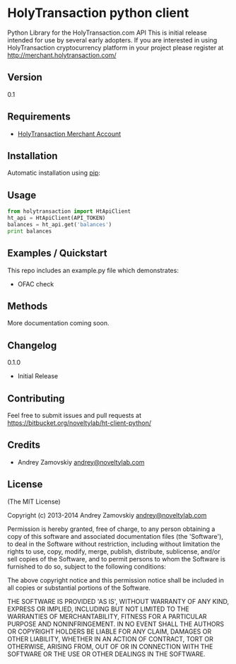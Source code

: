 HolyTransaction python client
==================================

Python Library for the HolyTransaction.com API
This is initial release intended for use by several early adopters.
If you are interested in using HolyTransaction cryptocurrency platform in your project please register at
http://merchant.holytransaction.com/

## Version

0.1

## Requirements

- [HolyTransaction Merchant Account](http://merchant.holytransaction.com/)

## Installation

Automatic installation using [pip](http://pypi.python.org/pypi):

## Usage

```python
from holytransaction import HtApiClient
ht_api = HtApiClient(API_TOKEN)
balances = ht_api.get('balances')
print balances
```

## Examples / Quickstart

This repo includes an example.py file which demonstrates:

* OFAC check

## Methods

More documentation coming soon.

## Changelog

0.1.0

* Initial Release

## Contributing

Feel free to submit issues and pull requests at https://bitbucket.org/noveltylab/ht-client-python/

## Credits

- Andrey Zamovskiy andrey@noveltylab.com

## License

(The MIT License)

Copyright (c) 2013-2014 Andrey Zamovskiy andrey@noveltylab.com

Permission is hereby granted, free of charge, to any person obtaining
a copy of this software and associated documentation files (the
'Software'), to deal in the Software without restriction, including
without limitation the rights to use, copy, modify, merge, publish,
distribute, sublicense, and/or sell copies of the Software, and to
permit persons to whom the Software is furnished to do so, subject to
the following conditions:

The above copyright notice and this permission notice shall be
included in all copies or substantial portions of the Software.

THE SOFTWARE IS PROVIDED 'AS IS', WITHOUT WARRANTY OF ANY KIND,
EXPRESS OR IMPLIED, INCLUDING BUT NOT LIMITED TO THE WARRANTIES OF
MERCHANTABILITY, FITNESS FOR A PARTICULAR PURPOSE AND NONINFRINGEMENT.
IN NO EVENT SHALL THE AUTHORS OR COPYRIGHT HOLDERS BE LIABLE FOR ANY
CLAIM, DAMAGES OR OTHER LIABILITY, WHETHER IN AN ACTION OF CONTRACT,
TORT OR OTHERWISE, ARISING FROM, OUT OF OR IN CONNECTION WITH THE
SOFTWARE OR THE USE OR OTHER DEALINGS IN THE SOFTWARE.